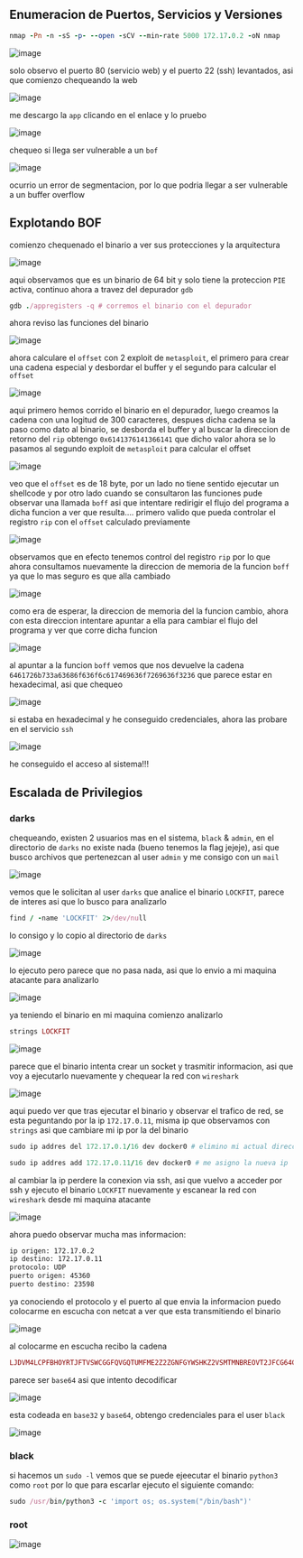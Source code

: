 ## Enumeracion de Puertos, Servicios y Versiones

```ruby
nmap -Pn -n -sS -p- --open -sCV --min-rate 5000 172.17.0.2 -oN nmap
```

![image](https://github.com/user-attachments/assets/ea38b02e-fdc7-47a8-8268-0f16b127756b)

solo observo el puerto 80 (servicio web) y el puerto 22 (ssh) levantados, asi que comienzo chequeando la web

![image](https://github.com/user-attachments/assets/214c0875-108f-4749-8a48-fe5cf06a9fd3)

me descargo la `app` clicando en el enlace y lo pruebo

![image](https://github.com/user-attachments/assets/0556cd60-7ea9-43d8-8fc3-a76f10d09586)

chequeo si llega ser vulnerable a un `bof`

![image](https://github.com/user-attachments/assets/4b69f9c1-f00b-45c6-a1b9-c750ff884337)

ocurrio un error de segmentacion, por lo que podria llegar a ser vulnerable a un buffer overflow

## Explotando BOF

comienzo chequenado el binario a ver sus protecciones y la arquitectura 

![image](https://github.com/user-attachments/assets/24e41b51-3114-4d0d-950d-2eba7162b4c9)

aqui observamos que es un binario de 64 bit y solo tiene la proteccion `PIE` activa, continuo ahora a travez del depurador `gdb`

```ruby
gdb ./appregisters -q # corremos el binario con el depurador
```

ahora reviso las funciones del binario

![image](https://github.com/user-attachments/assets/5dd146d7-1e78-426c-8817-2afb8ef670f8)


ahora calculare el `offset` con 2 exploit de `metasploit`, el primero para crear una cadena especial y desbordar el buffer y el segundo para calcular el `offset`

![image](https://github.com/user-attachments/assets/75c78c02-6d01-4969-85a3-a8ecf5855874)

aqui primero hemos corrido el binario en el depurador, luego creamos la cadena con una logitud de 300 caracteres, despues dicha cadena se la paso como
dato al binario, se desborda el buffer y al buscar la direccion de retorno del `rip` obtengo `0x6141376141366141` que dicho valor ahora se lo pasamos al
segundo exploit de `metasploit` para calcular el offset

![image](https://github.com/user-attachments/assets/1e1cfeda-af1d-4ccd-adce-23be8dbea996)

veo que el `offset` es de 18 byte, por un lado no tiene sentido ejecutar un shellcode y por otro lado cuando se consultaron las funciones pude observar una llamada `boff`
asi que intentare redirigir el flujo del programa a dicha funcion a ver que resulta.... primero valido que pueda controlar el registro `rip` con el `offset` calculado
previamente

![image](https://github.com/user-attachments/assets/f6bcbeab-8d9b-42c2-81dd-66b8dae26058)

observamos que en efecto tenemos control del registro `rip` por lo que ahora consultamos nuevamente la direccion de memoria de la funcion `boff` ya que lo mas seguro
es que alla cambiado

![image](https://github.com/user-attachments/assets/82161e64-dc2f-427c-9c95-f30d22956b4b)

como era de esperar, la direccion de memoria del la funcion cambio, ahora con esta direccion intentare apuntar a ella para cambiar el flujo del programa y ver que corre 
dicha funcion

![image](https://github.com/user-attachments/assets/0f786325-4155-4e6d-a82e-273951df241f)

al apuntar a la funcion `boff` vemos que nos devuelve la cadena `6461726b733a63686f636f6c617469636f7269636f3236` que parece estar en hexadecimal, asi que chequeo

![image](https://github.com/user-attachments/assets/2781011d-d250-4ad6-b33b-d7208a9cd587)

si estaba en hexadecimal y he conseguido credenciales, ahora las probare en el servicio `ssh`

![image](https://github.com/user-attachments/assets/a0b0bf59-c846-4d15-8474-2c2bd194f508)

he conseguido el acceso al sistema!!!

## Escalada de Privilegios

### darks

chequeando, existen 2 usuarios mas en el sistema, `black` & `admin`, en el directorio de `darks` no existe nada (bueno tenemos la flag jejeje), asi que 
busco archivos que pertenezcan al user `admin` y me consigo con un `mail`

![image](https://github.com/user-attachments/assets/d228dc0c-aa67-479c-afe5-72eae3157b61)

vemos que le solicitan al user `darks` que analice el binario `LOCKFIT`, parece de interes asi que lo busco para analizarlo

```ruby
find / -name 'LOCKFIT' 2>/dev/null
```
lo consigo y lo copio al directorio de `darks`

![image](https://github.com/user-attachments/assets/5e60f9b0-303f-43df-b97e-93e4a37ff81b)

lo ejecuto pero parece que no pasa nada, asi que lo envio a mi maquina atacante para analizarlo

![image](https://github.com/user-attachments/assets/12d0d540-3d03-4922-82ac-a4d0150b4963)

ya teniendo el binario en mi maquina comienzo analizarlo

```ruby
strings LOCKFIT
```

![image](https://github.com/user-attachments/assets/fef85f26-d764-4489-84b7-8f41fffd1aaf)

parece que el binario intenta crear un socket y trasmitir informacion, asi que voy a ejecutarlo nuevamente y chequear la red con `wireshark`

![image](https://github.com/user-attachments/assets/5366b9fa-371a-4d14-a989-dcd6408fe102)

aqui puedo ver que tras ejecutar el binario y observar el trafico de red, se esta peguntando por la ip `172.17.0.11`, misma ip que observamos con `strings`
asi que cambiare mi ip por la del binario

```ruby
sudo ip addres del 172.17.0.1/16 dev docker0 # elimino mi actual direccion ip

sudo ip addres add 172.17.0.11/16 dev docker0 # me asigno la nueva ip
```
al cambiar la ip perdere la conexion via ssh, asi que vuelvo a acceder por ssh y ejecuto el binario `LOCKFIT` nuevamente y escanear la red con `wireshark` desde mi
maquina atacante

![image](https://github.com/user-attachments/assets/b8c40683-1c14-489d-b276-bc965e64a502)

ahora puedo observar mucha mas informacion:

```bash
ip origen: 172.17.0.2
ip destino: 172.17.0.11
protocolo: UDP
puerto origen: 45360
puerto destino: 23598
```

ya conociendo el protocolo y el puerto al que envia la informacion puedo colocarme en escucha con netcat a ver que esta transmitiendo el binario

![image](https://github.com/user-attachments/assets/1213fa2a-ad80-4cd6-b9af-36bf8afcb773)

al colocarme en escucha recibo la cadena

```ruby
LJDVM4LCPFBHOYRTJFTVSWCGGFQVGQTUMFME2Z2ZGNFGYWSHKZ2VSMTMNBREOVT2JFCG64CJI5FHGWKXJZZE63SCOJGXURLXJ5KVMRCVPJATKTLKMMYGCRZZOMFFUQLPHUFA====
```

parece ser `base64` asi que intento decodificar


![image](https://github.com/user-attachments/assets/808974b7-396b-4774-b308-fd0f32c82237)

esta codeada en `base32` y `base64`, obtengo credenciales para el user `black`

![image](https://github.com/user-attachments/assets/390f8ea1-d129-4673-b793-8704d190d7cc)

### black

si hacemos un `sudo -l` vemos que se puede ejeecutar el binario `python3` como `root` por lo que para escarlar ejecuto el siguiente comando:

```ruby
sudo /usr/bin/python3 -c 'import os; os.system("/bin/bash")'
```

### root

![image](https://github.com/user-attachments/assets/6d68d71a-4917-4063-a76c-9935c39493f0)







